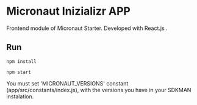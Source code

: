 # Micronaut Inizializr APP

Frontend module of Micronaut Starter. Developed with React.js .

## Run

```npm install```

```npm start```

You must set 'MICRONAUT_VERSIONS' constant (app/src/constants/index.js), with the versions you have in your SDKMAN instalation.